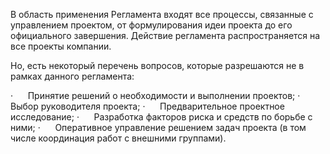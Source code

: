 В область применения Регламента входят все процессы, связанные с управлением проектом, от формулирования идеи проекта до его официального завершения. Действие регламента распространяется на все проекты компании.

Но, есть некоторый перечень вопросов, которые разрешаются не в рамках данного регламента:

·      Принятие решений о необходимости и выполнении проектов;
·      Выбор руководителя проекта;
·      Предварительное проектное исследование;
·      Разработка факторов риска и средств по борьбе с ними;
·      Оперативное управление решением задач проекта (в том числе координация работ с внешними группами).